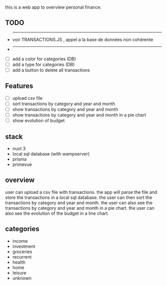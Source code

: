 this is a web app to overview personal finance.
 ## TODO
- *****************************************************
    voir  TRANSACTIONS.JS , appel a la base de données non cohérente

- *****************************************************
- [ ] add a color for categories (DB)
- [ ] add a type for categories (DB)
- [ ] add a button to delete all transactions

## Features
- [ ] upload csv file
- [ ] sort transactions by category and year and month
- [ ] show transactions by category and year and month
- [ ] show transactions by category and year and month in a pie chart
- [ ] show evolution of budget

## stack
- nuxt 3
- local sql database (with wampserver)
- prisma
- primevue

## overview
user can upload a csv file with transactions. the app will parse the file and store the transactions in a local sql database. the user can then sort the transactions by category and year and month. the user can also see the transactions by category and year and month in a pie chart. the user can also see the evolution of the budget in a line chart.

## categories
- income
- investment
- groceries
- recurrent
- health
- home
- leisure
- unknown
